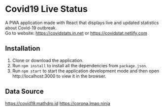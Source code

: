 # Covid19 Live Status

A PWA application made with React that displays live and updated statistics about Covid-19 outbreak. <br>
Go to website: https://covidstats.in.net or https://covidstat.netlify.com

## Installation

1. Clone or download the application.
2. Run `npm install` to install all the dependencies from `package.json`.
3. Run `npm start` to start the application development mode and then open <br>
   http://localhost:3000 to view it in the browser.

## Data Source

https://covid19.mathdro.id
https://corona.lmao.ninja
